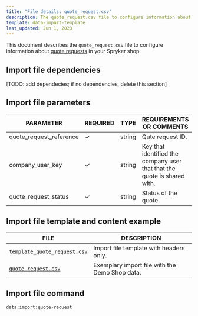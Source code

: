 ```yaml
---
title: "File details: quote_request.csv"
description: The quote_request.csv file to configure information about quote request versions in your Spryker shop.
template: data-import-template
last_updated: Jun 1, 2023
---
```


This document describes the `quote_request.csv` file to configure information about [quote requests](https://docs.spryker.com/docs/pbc/all/request-for-quote/202212.0/request-for-quote.html) in your Spryker shop.

## Import file dependencies

[TODO: add dependecies; if no dependencies, delete this section]

## Import file parameters

| PARAMETER | REQUIRED |  TYPE | REQUIREMENTS OR COMMENTS | DESCRIPTION |
| --- | --- | --- | --- | --- |
| quote_request_reference |&check;| string |  Qute request ID.|
| company_user_key |&check;| string | Key that identified the company user that that the quote is shared with. |
| quote_request_status | &check; | string | Status of the quote.|

## Import file template and content example

| FILE | DESCRIPTION |
|---|---|
| [`template_quote_request.csv`](https://spryker.s3.eu-central-1.amazonaws.com/docs/pbc/all/request-for-quote/import-and-export-data/file-details-quote-request.csv.md/template_quote_request.csv)| Import file template with headers only. |
| [`quote_request.csv`](https://spryker.s3.eu-central-1.amazonaws.com/docs/pbc/all/request-for-quote/import-and-export-data/file-details-quote-request.csv.md/quote_request.csv) | Exemplary import file with the Demo Shop data. |

## Import file command

```bash
data:import:quote-request
```